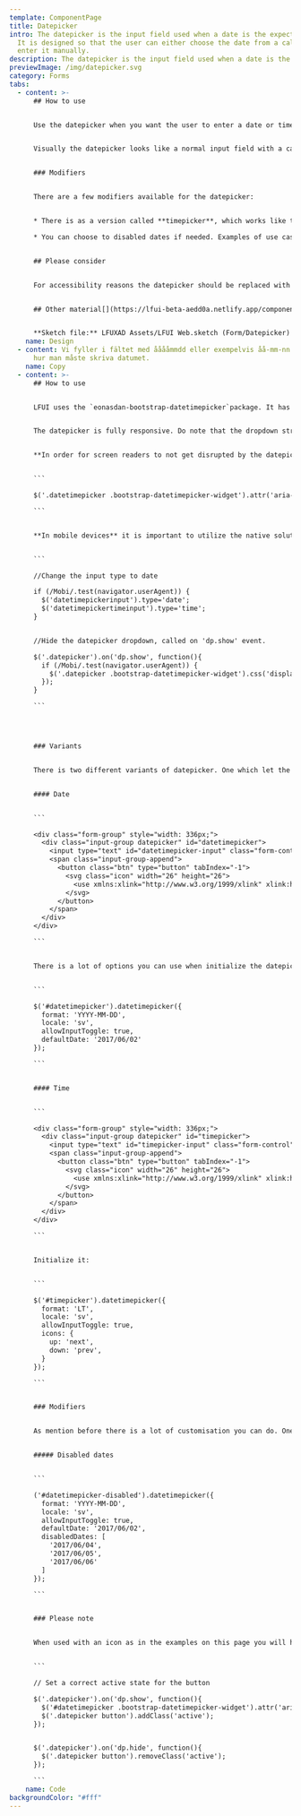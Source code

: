 ```yaml
---
template: ComponentPage
title: Datepicker
intro: The datepicker is the input field used when a date is the expected input.
  It is designed so that the user can either choose the date from a calendar or
  enter it manually.
description: The datepicker is the input field used when a date is the expected input.
previewImage: /img/datepicker.svg
category: Forms
tabs:
  - content: >-
      ## How to use


      Use the datepicker when you want the user to enter a date or time in another manner.


      Visually the datepicker looks like a normal input field with a calendar icon in right part of the field. Interactionwise a calendar is expanded when the clicks anywhere in the input field (including on the calendar icon), in which the user can choose the date they wish to choose. If they prefer, the input field can also be used to manually enter the date.


      ### Modifiers


      There are a few modifiers available for the datepicker:


      * There is as a version called **timepicker**, which works like the datepicker but lets the user choose a time rather than a day

      * You can choose to disabled dates if needed. Examples of use case for this are buying an insurance (not possible earlier than today) or doing an injury claim (had to happen today or earlier). You can also choose to disable a specific time span.


      ## Please consider


      For accessibility reasons the datepicker should be replaced with the native solution for date selection in mobile devices. Make sure your developers are aware!


      ## Other material[](https://lfui-beta-aedd0a.netlify.app/components/web/button-and-links/buttons#other-material)


      **Sketch file:** LFUXAD Assets/LFUI Web.sketch (Form/Datepicker)
    name: Design
  - content: Vi fyller i fältet med ååååmmdd eller exempelvis åå-mm-nn beroende på
      hur man måste skriva datumet.
    name: Copy
  - content: >-
      ## How to use


      LFUI uses the `eonasdan-bootstrap-datetimepicker`package. It has plenty of options and functions. Refer to the official website for a [complete documentation](http://eonasdan.github.io/bootstrap-datetimepicker/Options/).


      The datepicker is fully responsive. Do note that the dropdown stretches with a `width: 100%`of its parent input field which might disrupt its styling. Its preferred width is`336px`.


      **In order for screen readers to not get disrupted by the datepicker and its complex html structure**, we disable the datepicker dropdown completely for screen readers by adding the following script to the`dp.show`event:


      ```

      $('.datetimepicker .bootstrap-datetimepicker-widget').attr('aria-hidden', 'true');

      ```


      **In mobile devices** it is important to utilize the native solution for date selection on the device, hence we hide the datepicker dropdown and change the input to type="date" and for time type="time". An example to this with javascript is:


      ```

      //Change the input type to date

      if (/Mobi/.test(navigator.userAgent)) {
        $('datetimepickerinput').type='date';
        $('datetimepickertimeinput').type='time';
      }


      //Hide the datepicker dropdown, called on 'dp.show' event.

      $('.datepicker').on('dp.show', function(){
        if (/Mobi/.test(navigator.userAgent)) {
          $('.datepicker .bootstrap-datetimepicker-widget').css('display', 'none');
        });
      }

      ```




      ### Variants 


      There is two different variants of datepicker. One which let the user pick a date and one that let the user pick a time. 


      #### Date


      ```

      <div class="form-group" style="width: 336px;">
        <div class="input-group datepicker" id="datetimepicker">
          <input type="text" id="datetimepicker-input" class="form-control" placeholder="åååå-mm-dd" required/>
          <span class="input-group-append">
            <button class="btn" type="button" tabIndex="-1">
              <svg class="icon" width="26" height="26">
                <use xmlns:xlink="http://www.w3.org/1999/xlink" xlink:href="#icon-calendar-26"></use>
              </svg>
            </button>
          </span>
        </div>
      </div>

      ```


      There is a lot of options you can use when initialize the datepicker. See to the official website for a [complete documentation](http://eonasdan.github.io/bootstrap-datetimepicker/Options/).


      ```

      $('#datetimepicker').datetimepicker({
        format: 'YYYY-MM-DD',
        locale: 'sv',
        allowInputToggle: true,
        defaultDate: '2017/06/02'
      });

      ```


      #### Time


      ```

      <div class="form-group" style="width: 336px;">
        <div class="input-group datepicker" id="timepicker">
          <input type="text" id="timepicker-input" class="form-control" placeholder="hh:mm" required/>
          <span class="input-group-append">
            <button class="btn" type="button" tabIndex="-1">
              <svg class="icon" width="26" height="26">
                <use xmlns:xlink="http://www.w3.org/1999/xlink" xlink:href="#icon-clock-24"></use>
              </svg>
            </button>
          </span>
        </div>
      </div>

      ```


      Initialize it: 


      ```

      $('#timepicker').datetimepicker({
        format: 'LT',
        locale: 'sv',
        allowInputToggle: true,
        icons: {
          up: 'next',
          down: 'prev',
        }
      });

      ```


      ### Modifiers 


      As mention before there is a lot of customisation you can do. One that we use regular is to disabled dates. 


      ##### Disabled dates


      ```

      ('#datetimepicker-disabled').datetimepicker({
        format: 'YYYY-MM-DD',
        locale: 'sv',
        allowInputToggle: true,
        defaultDate: '2017/06/02',
        disabledDates: [
          '2017/06/04',
          '2017/06/05',
          '2017/06/06'
        ]
      });

      ```


      ### Please note


      When used with an icon as in the examples on this page you will have to toggle the `active`-state by yourself. it could look look something like this. 


      ```

      // Set a correct active state for the button

      $('.datepicker').on('dp.show', function(){
        $('#datetimepicker .bootstrap-datetimepicker-widget').attr('aria-hidden', 'true');
        $('.datepicker button').addClass('active');
      });


      $('.datepicker').on('dp.hide', function(){
        $('.datepicker button').removeClass('active');
      });

      ```
    name: Code
backgroundColor: "#fff"
---
```

